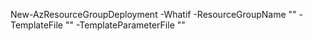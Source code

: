 ﻿New-AzResourceGroupDeployment -Whatif -ResourceGroupName "<Resource Group Name>" -TemplateFile "<ARM Template File Name>" -TemplateParameterFile "<ARM Template Parameter File Name>"

